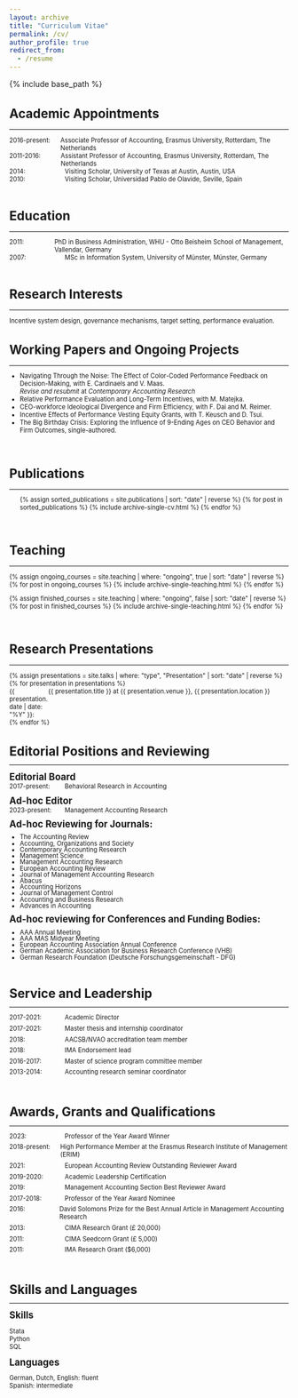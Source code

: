 ```yaml
---
layout: archive
title: "Curriculum Vitae"
permalink: /cv/
author_profile: true
redirect_from:
  - /resume
---
```


{% include base_path %}

<div style="font-size: 80%;">

<h1>Academic Appointments</h1>
<hr class="short-line">

<div style="display: flex;">
    <div style="width: 100px;">2016-present:</div>
    <div>Associate Professor of Accounting, Erasmus University, Rotterdam, The Netherlands</div>
</div>

<div style="display: flex;">
    <div style="width: 100px;">2011-2016:</div>
    <div>Assistant Professor of Accounting, Erasmus University, Rotterdam, The Netherlands</div>
</div>

<div style="display: flex;">
    <div style="width: 100px;">2014:</div>
    <div>Visiting Scholar, University of Texas at Austin, Austin, USA</div>
</div>

<div style="display: flex;">
    <div style="width: 100px;">2010:</div>
    <div>Visiting Scholar, Universidad Pablo de Olavide, Seville, Spain</div>
</div>

<br>
<h1>Education</h1>
<hr class="short-line">

<div style="display: flex;">
    <div style="width: 100px;">2011:</div>
    <div>PhD in Business Administration, WHU - Otto Beisheim School of Management, Vallendar, Germany</div>
</div>

<div style="display: flex;">
    <div style="width: 100px;">2007:</div>
    <div>MSc in Information System, University of Münster, Münster, Germany</div>
</div>

<br>
<h1>Research Interests</h1>
<hr class="short-line">
<p>Incentive system design, governance mechanisms, target setting, performance evaluation.</p>

<h1>Working Papers and Ongoing Projects</h1>
<hr class="short-line">
<ul>
  <li>Navigating Through the Noise: The Effect of Color-Coded Performance Feedback on Decision-Making, with E. Cardinaels and V. Maas.<br> <i>Revise and resubmit</i> at <i>Contemporary Accounting Research</i></li>
  <li>Relative Performance Evaluation and Long-Term Incentives, with M. Matejka.</li>
  <li>CEO-workforce Ideological Divergence and Firm Efficiency, with F. Dai and M. Reimer.</li>
  <li>Incentive Effects of Performance Vesting Equity Grants, with T. Keusch and D. Tsui.</li>
  <li>The Big Birthday Crisis: Exploring the Influence of 9-Ending Ages on CEO Behavior and Firm Outcomes, single-authored.</li>
</ul>

<br>
<h1>Publications</h1>
<hr class="short-line">
<ul>
  {% assign sorted_publications = site.publications | sort: "date" | reverse %}
  {% for post in sorted_publications %}
    {% include archive-single-cv.html %}
  {% endfor %}
</ul>

<br>

<h1>Teaching</h1>
<hr class="short-line">
  {% assign ongoing_courses = site.teaching | where: "ongoing", true | sort: "date" | reverse %}
  {% for post in ongoing_courses %}
    {% include archive-single-teaching.html %}
  {% endfor %}
  
  {% assign finished_courses = site.teaching | where: "ongoing", false | sort: "date" | reverse %}
  {% for post in finished_courses %}
    {% include archive-single-teaching.html %}
  {% endfor %}


<br>
<h1>Research Presentations</h1>
<hr class="short-line">
{% assign presentations = site.talks | where: "type", "Presentation" | sort: "date" | reverse %}
{% for presentation in presentations %}
  <div style="display: flex;">
      <div style="width: 70px;">{{ presentation.date | date: "%Y" }}:</div>
      <div>{{ presentation.title }} at {{ presentation.venue }}, {{ presentation.location }}</div>
  </div>
{% endfor %}

<br>
<h1 style="margin-bottom: 0;">Editorial Positions and Reviewing</h1>
<hr class="short-line">
<h2 style="margin-top: 0;margin-bottom: 0;">Editorial Board</h2>
<div style="display: flex;margin-top: 0;">
    <div style="width: 100px;">2017-present:</div>
    <div>Behavioral Research in Accounting</div>
</div>
<h2 style="margin-bottom: 0; margin-top: 0.5em;">Ad-hoc Editor</h2>
<div style="display: flex;margin-top: 0;">
    <div style="width: 100px;">2023-present:</div>
    <div>Management Accounting Research</div>
</div>
<h2 style="margin-top: 0.5em;margin-bottom: 0.5em;">Ad-hoc Reviewing for Journals:</h2>
<ul style="line-height: 1.0;margin-bottom: 0;margin-top: 0;">
    <li>The Accounting Review</li>
    <li>Accounting, Organizations and Society</li>
    <li>Contemporary Accounting Research</li>
    <li>Management Science</li>
    <li>Management Accounting Research</li>
    <li>European Accounting Review</li>
    <li>Journal of Management Accounting Research</li>
    <li>Abacus</li>
    <li>Accounting Horizons</li>
    <li>Journal of Management Control</li>
    <li>Accounting and Business Research</li>
    <li>Advances in Accounting</li>
</ul>

<h2 style="margin-top: 0.5em;margin-bottom: 0.5em;">Ad-hoc reviewing for Conferences and Funding Bodies:</h2>
<ul style="line-height: 1.0;margin-bottom: 0;margin-top: 0;">
    <li>AAA Annual Meeting</li>
    <li>AAA MAS Midyear Meeting</li>
    <li>European Accounting Association Annual Conference</li>
    <li>German Academic Association for Business Research Conference (VHB)</li>
    <li>German Research Foundation (Deutsche Forschungsgemeinschaft - DFG)</li>
</ul>

<br>

<h1 style="margin-bottom: 0;">Service and Leadership</h1>
<hr class="short-line">

<div style="display: flex; margin-bottom: 0.5em;">
    <div style="width: 100px;">2017-2021:</div>
    <div>Academic Director</div>
</div>

<div style="display: flex; margin-bottom: 0.5em;">
    <div style="width: 100px;">2017-2021:</div>
    <div>Master thesis and internship coordinator</div>
</div>

<div style="display: flex; margin-bottom: 0.5em;">
    <div style="width: 100px;">2018:</div>
    <div>AACSB/NVAO accreditation team member</div>
</div>

<div style="display: flex; margin-bottom: 0.5em;">
    <div style="width: 100px;">2018:</div>
    <div>IMA Endorsement lead</div>
</div>

<div style="display: flex; margin-bottom: 0.5em;">
    <div style="width: 100px;">2016-2017:</div>
    <div>Master of science program committee member</div>
</div>

<div style="display: flex; margin-bottom: 0.5em;">
    <div style="width: 100px;">2013-2014:</div>
    <div>Accounting research seminar coordinator</div>
</div>

<br>

<h1 style="margin-bottom: 0;">Awards, Grants and Qualifications</h1>
<hr class="short-line">

<div style="display: flex; margin-bottom: 0.5em;">
    <div style="width: 100px;">2023:</div>
    <div>Professor of the Year Award Winner</div>
</div>

<div style="display: flex; margin-bottom: 0.5em;">
    <div style="width: 100px;">2018-present:</div>
    <div>High Performance Member at the Erasmus Research Institute of Management (ERIM)</div>
</div>

<div style="display: flex; margin-bottom: 0.5em;">
    <div style="width: 100px;">2021:</div>
    <div>European Accounting Review Outstanding Reviewer Award</div>
</div>

<div style="display: flex; margin-bottom: 0.5em;">
    <div style="width: 100px;">2019-2020:</div>
    <div>Academic Leadership Certification</div>
</div>

<div style="display: flex; margin-bottom: 0.5em;">
    <div style="width: 100px;">2019:</div>
    <div>Management Accounting Section Best Reviewer Award</div>
</div>

<div style="display: flex; margin-bottom: 0.5em;">
    <div style="width: 100px;">2017-2018:</div>
    <div>Professor of the Year Award Nominee</div>
</div>

<div style="display: flex; margin-bottom: 0.5em;">
    <div style="width: 100px;">2016:</div>
    <div>David Solomons Prize for the Best Annual Article in Management Accounting Research</div>
</div>

<div style="display: flex; margin-bottom: 0.5em;">
    <div style="width: 100px;">2013:</div>
    <div>CIMA Research Grant (£ 20,000)</div>
</div>

<div style="display: flex; margin-bottom: 0.5em;">
    <div style="width: 100px;">2011:</div>
    <div>CIMA Seedcorn Grant (£ 5,000)</div>
</div>

<div style="display: flex; margin-bottom: 0.5em;">
    <div style="width: 100px;">2011:</div>
    <div>IMA Research Grant ($6,000)</div>
</div>

<br>

<h1 style="margin-bottom: 0;">Skills and Languages</h1>
<hr class="short-line">

<h2 style="margin-top: 0.5em; margin-bottom: 0.5em;">Skills</h2>
<ul style="list-style-type: none; padding-left: 0;">
    <li>Stata</li>
    <li>Python</li>
    <li>SQL</li>
</ul>

<h2 style="margin-top: 0.5em; margin-bottom: 0.5em;">Languages</h2>
<ul style="list-style-type: none; padding-left: 0;">
    <li>German, Dutch, English: fluent</li>
    <li>Spanish: intermediate</li>
</ul>

